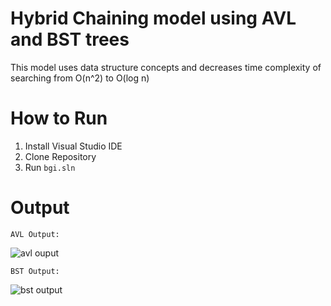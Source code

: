 # Hybrid Chaining model using AVL and BST trees
This model uses data structure concepts and decreases time complexity of searching from O(n^2) to O(log n)
# How to Run
1. Install Visual Studio IDE
2. Clone Repository
3. Run `bgi.sln`
# Output
`AVL Output:`

![avl ouput](https://github.com/abdullahtahir-cs/hybrid-chaining-model/assets/151562660/ef607191-3b8a-4e4d-80b2-764ea79df814)

`BST Output:`

![bst output](https://github.com/abdullahtahir-cs/hybrid-chaining-model/assets/151562660/411fd2b1-2faa-4401-a0fc-4dbfc47f3c62)
